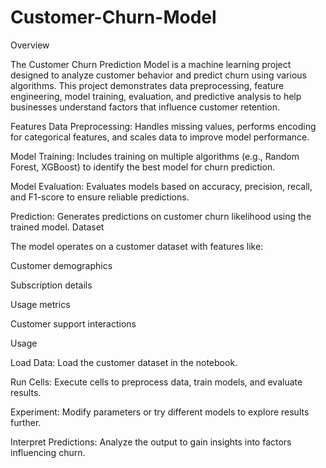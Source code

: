 # Customer-Churn-Model
Overview

The Customer Churn Prediction Model is a machine learning project designed to analyze customer behavior and predict churn using various algorithms. This project demonstrates data preprocessing, feature engineering, model training, evaluation, and predictive analysis to help businesses understand factors that influence customer retention.

Features
Data Preprocessing: Handles missing values, performs encoding for categorical features, and scales data to improve model performance.

Model Training: Includes training on multiple algorithms (e.g., Random Forest, XGBoost) to identify the best model for churn prediction.

Model Evaluation: Evaluates models based on accuracy, precision, recall, and F1-score to ensure reliable predictions.

Prediction: Generates predictions on customer churn likelihood using the trained model.
Dataset

The model operates on a customer dataset with features like:

Customer demographics

Subscription details

Usage metrics

Customer support interactions

Usage

Load Data: Load the customer dataset in the notebook.

Run Cells: Execute cells to preprocess data, train models, and evaluate results.

Experiment: Modify parameters or try different models to explore results further.

Interpret Predictions: Analyze the output to gain insights into factors influencing churn.
